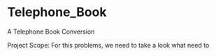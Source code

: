 # Telephone_Book
A Telephone Book Conversion


Project Scope: For this problems, we need to take a look what need to 
